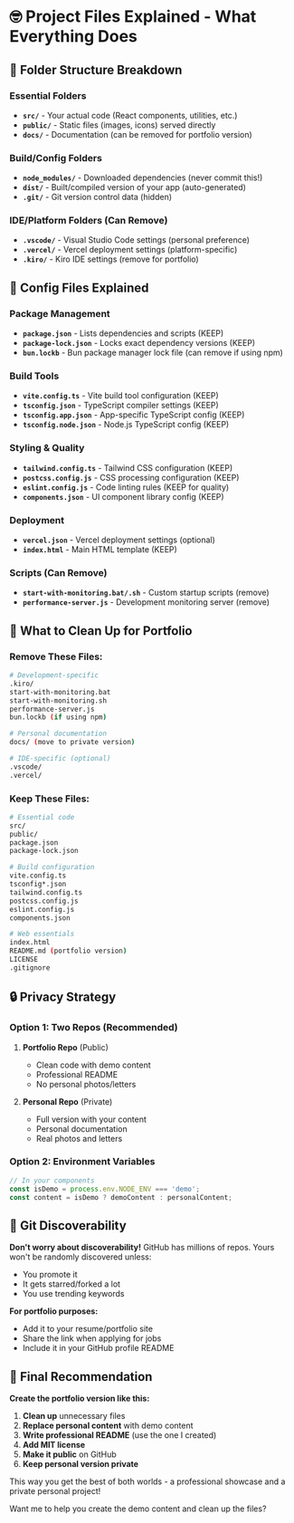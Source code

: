 # 🤓 Project Files Explained - What Everything Does

## 📁 Folder Structure Breakdown

### Essential Folders
- **`src/`** - Your actual code (React components, utilities, etc.)
- **`public/`** - Static files (images, icons) served directly
- **`docs/`** - Documentation (can be removed for portfolio version)

### Build/Config Folders
- **`node_modules/`** - Downloaded dependencies (never commit this!)
- **`dist/`** - Built/compiled version of your app (auto-generated)
- **`.git/`** - Git version control data (hidden)

### IDE/Platform Folders (Can Remove)
- **`.vscode/`** - Visual Studio Code settings (personal preference)
- **`.vercel/`** - Vercel deployment settings (platform-specific)
- **`.kiro/`** - Kiro IDE settings (remove for portfolio)

## 📄 Config Files Explained

### Package Management
- **`package.json`** - Lists dependencies and scripts (KEEP)
- **`package-lock.json`** - Locks exact dependency versions (KEEP)
- **`bun.lockb`** - Bun package manager lock file (can remove if using npm)

### Build Tools
- **`vite.config.ts`** - Vite build tool configuration (KEEP)
- **`tsconfig.json`** - TypeScript compiler settings (KEEP)
- **`tsconfig.app.json`** - App-specific TypeScript config (KEEP)
- **`tsconfig.node.json`** - Node.js TypeScript config (KEEP)

### Styling & Quality
- **`tailwind.config.ts`** - Tailwind CSS configuration (KEEP)
- **`postcss.config.js`** - CSS processing configuration (KEEP)
- **`eslint.config.js`** - Code linting rules (KEEP for quality)
- **`components.json`** - UI component library config (KEEP)

### Deployment
- **`vercel.json`** - Vercel deployment settings (optional)
- **`index.html`** - Main HTML template (KEEP)

### Scripts (Can Remove)
- **`start-with-monitoring.bat/.sh`** - Custom startup scripts (remove)
- **`performance-server.js`** - Development monitoring server (remove)

## 🧹 What to Clean Up for Portfolio

### Remove These Files:
```bash
# Development-specific
.kiro/
start-with-monitoring.bat
start-with-monitoring.sh
performance-server.js
bun.lockb (if using npm)

# Personal documentation
docs/ (move to private version)

# IDE-specific (optional)
.vscode/
.vercel/
```

### Keep These Files:
```bash
# Essential code
src/
public/
package.json
package-lock.json

# Build configuration
vite.config.ts
tsconfig*.json
tailwind.config.ts
postcss.config.js
eslint.config.js
components.json

# Web essentials
index.html
README.md (portfolio version)
LICENSE
.gitignore
```

## 🔒 Privacy Strategy

### Option 1: Two Repos (Recommended)
1. **Portfolio Repo** (Public)
   - Clean code with demo content
   - Professional README
   - No personal photos/letters
   
2. **Personal Repo** (Private)
   - Full version with your content
   - Personal documentation
   - Real photos and letters

### Option 2: Environment Variables
```typescript
// In your components
const isDemo = process.env.NODE_ENV === 'demo';
const content = isDemo ? demoContent : personalContent;
```

## 🌟 Git Discoverability

**Don't worry about discoverability!** GitHub has millions of repos. Yours won't be randomly discovered unless:
- You promote it
- It gets starred/forked a lot
- You use trending keywords

**For portfolio purposes:**
- Add it to your resume/portfolio site
- Share the link when applying for jobs
- Include it in your GitHub profile README

## 🎯 Final Recommendation

**Create the portfolio version like this:**

1. **Clean up** unnecessary files
2. **Replace personal content** with demo content
3. **Write professional README** (use the one I created)
4. **Add MIT license**
5. **Make it public** on GitHub
6. **Keep personal version private**

This way you get the best of both worlds - a professional showcase and a private personal project!

Want me to help you create the demo content and clean up the files?